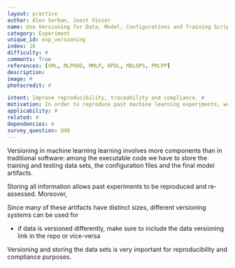 ```yaml
---
layout: practice
author: Alex Serban, Joost Visser
name: Use Versioning for Data, Model, Configurations and Training Scripts
category: Experiment
unique_id: exp_versioning
index: 16
difficulty: #
comments: True
references: [VML, MLPROD, MMLP, BPDL, MDLOPS, PMLPP]
description:
image: #
photocredit: #

intent: Improve reproducibility, traceability and compliance. #
motivation: In order to reproduce past machine learning experiments, we need more than just the executable code. Therefore, versioning the training and testing data, the final model and all configuration files concomitantly among the executable code is mandatory. #
applicability: #
related: #
dependencies: #
survey_question: Q48
---
```


Versioning in machine learning learning involves more components than in traditional software: among the executable code we have to store the training and testing data sets, the configuration files and the final model artifacts.

Storing all information allows past experiments to be reproduced and re-assessed.
Moreover,

Since many of these artifacts have distinct sizes, different versioning systems can be used for


- if data is versioned differently, make sure to include the data versioning link in the repo or vice-versa

Versioning and storing the data sets is very important for reproducibility and compliance purposes.